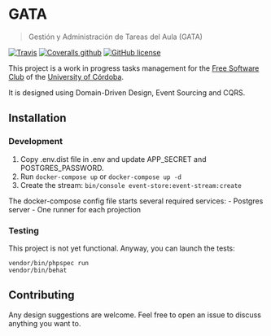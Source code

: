 # GATA
> Gestión y Administración de Tareas del Aula (GATA)

<p align="center">

[![Travis](https://img.shields.io/travis/aulasoftwarelibre/gata.svg?style=for-the-badge)](https://github.com/aulasoftwarelibre/gata) [![Coveralls github](https://img.shields.io/coveralls/github/aulasoftwarelibre/gata.svg?style=for-the-badge)](aulasoftwarelibre/gata) [![GitHub license](https://img.shields.io/github/license/aulasoftwarelibre/gata.svg?style=for-the-badge)](https://github.com/aulasoftwarelibre/gata)

</p>

This project is a work in progress tasks management for the [Free Software Club](https://www.uco.es/aulasoftwarelibre) of the [University of Córdoba](https://www.uco.es/).

It is designed using Domain-Driven Design, Event Sourcing and CQRS.

## Installation

### Development

1. Copy .env.dist file in .env and update APP_SECRET and POSTGRES_PASSWORD.
1. Run `docker-compose up` or `docker-compose up -d`
1. Create the stream: `bin/console event-store:event-stream:create`

The docker-compose config file starts several required services:
    - Postgres server
    - One runner for each projection


### Testing

This project is not yet functional. Anyway, you can launch the tests:

    vendor/bin/phpspec run
    vendor/bin/behat
 
## Contributing

Any design suggestions are welcome. Feel free to open an issue to discuss anything you want to.
